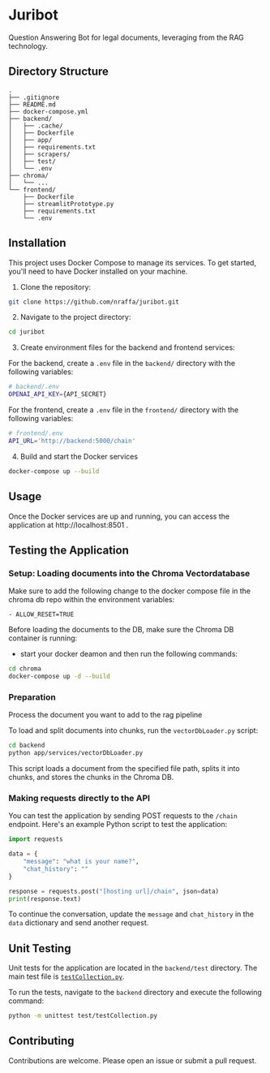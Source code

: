 # Juribot

Question Answering Bot for legal documents, leveraging from the RAG technology.


## Directory Structure

```
.
├── .gitignore
├── README.md
├── docker-compose.yml
├── backend/
│   ├── .cache/
│   ├── Dockerfile
│   ├── app/
│   ├── requirements.txt
│   ├── scrapers/
│   ├── test/
│   └── .env
├── chroma/
│   └── ...
└── frontend/
    ├── Dockerfile
    ├── streamlitPrototype.py
    ├── requirements.txt
    └── .env
```




## Installation

This project uses Docker Compose to manage its services. To get started, you'll need to have Docker installed on your machine.

1. Clone the repository:

```bash
git clone https://github.com/nraffa/juribot.git
```

2. Navigate to the project directory:

```bash
cd juribot
```

3. Create environment files for the backend and frontend services:


For the backend, create a `.env` file in the `backend/` directory with the following variables:

```bash
# backend/.env
OPENAI_API_KEY={API_SECRET}
```

For the frontend, create a `.env` file in the `frontend/` directory with the following variables:

```bash
# frontend/.env
API_URL='http://backend:5000/chain'
```

4. Build and start the Docker services 

```bash
docker-compose up --build
```

## Usage
Once the Docker services are up and running, you can access the application at http://localhost:8501 .

## Testing the Application

### Setup: Loading documents into the Chroma Vectordatabase

Make sure to add the following change to the docker compose file in the chroma db repo within the environment variables: 

```
- ALLOW_RESET=TRUE
```

Before loading the documents to the DB, make sure the Chroma DB container is running:

- start your docker deamon and then run the following commands:

```sh
cd chroma
docker-compose up -d --build
```

### Preparation

Process the document you want to add to the rag pipeline

To load and split documents into chunks, run the `vectorDbLoader.py` script:

```sh
cd backend
python app/services/vectorDbLoader.py
```

This script loads a document from the specified file path, splits it into chunks, and stores the chunks in the Chroma DB.

### Making requests directly to the API

You can test the application by sending POST requests to the `/chain` endpoint. Here's an example Python script to test the application:

```python
import requests

data = {
    "message": "what is your name?",
    "chat_history": ""
}

response = requests.post("[hosting url]/chain", json=data)
print(response.text)
```

To continue the conversation, update the `message` and `chat_history` in the `data` dictionary and send another request.

## Unit Testing

Unit tests for the application are located in the `backend/test` directory. The main test file is [`testCollection.py`](backend/test/testCollection.py).

To run the tests, navigate to the `backend` directory and execute the following command:

```sh
python -m unittest test/testCollection.py
```

## Contributing

Contributions are welcome. Please open an issue or submit a pull request.